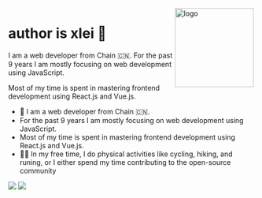 <img src="https://github-readme-stats.vercel.app/api?username=xlei1123&show_icons=true" alt="logo" height="160" align="right" style="margin: 5px; margin-bottom: 20px;" />

# author is xlei 👋

I am a web developer from Chain 🇨🇳. For the past 9 years I am mostly focusing on web development using JavaScript.

Most of my time is spent in mastering frontend development using React.js and Vue.js.




- 📖 I am a web developer from Chain 🇨🇳. 
- For the past 9 years I am mostly focusing on web development using JavaScript. 
- Most of my time is spent in mastering frontend development using React.js and Vue.js. 
- 🏃‍♀️ In my free time, I do physical activities like cycling, hiking, and runing, or I either spend my time contributing to the open-source community


<img src="https://github-profile-trophy.vercel.app/?username=xlei1123&row=1" />

<img src="https://github-readme-stats.vercel.app/api/top-langs/?username=xlei1123&layout=compact" />



